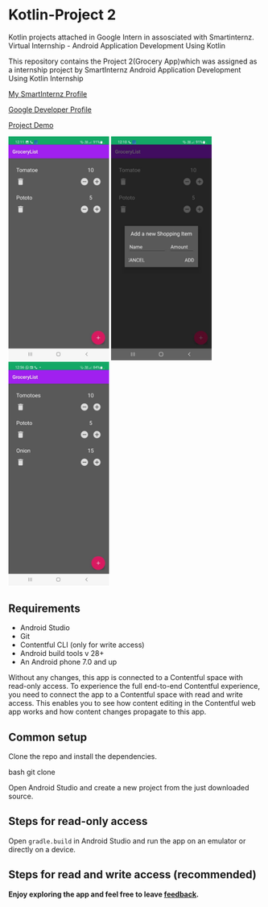 # Kotlin-Project 2
Kotlin projects attached in Google Intern in assosciated with Smartinternz.
Virtual Internship - Android Application Development Using Kotlin

This repository contains the Project 2(Grocery App)which was assigned as a internship project by SmartInternz Android Application Development Using Kotlin Internship

[My SmartInternz Profile](https://smartinternz.com/student-profile/feed/U0IyMDIyMDIzNzQ5NQ==)

[Google Developer Profile](https://g.dev/BChandru)

[Project Demo]()


<img src="Grocery App Project 2/asset/a.jpg" width="200" /> </t> <img src="Grocery App Project 2/asset/b.jpg" width="200"/>
<br><img src="Grocery App Project 2/asset/c.jpg" width="200"/>

## Requirements

* Android Studio
* Git
* Contentful CLI (only for write access)
* Android build tools v 28+
* An Android phone 7.0 and up

Without any changes, this app is connected to a Contentful space with read-only access. To experience the full end-to-end Contentful experience, you need to connect the app to a Contentful space with read and write access. This enables you to see how content editing in the Contentful web app works and how content changes propagate to this app.

## Common setup

Clone the repo and install the dependencies.

bash
git clone


Open Android Studio and create a new project from the just downloaded source.


## Steps for read-only access

Open `gradle.build` in Android Studio and run the app on an emulator or directly on a device.

## Steps for read and write access (recommended)

<b>Enjoy exploring the app and feel free to leave <a href="https://github.com/smartinternz02/SPSGP-90067-Virtual-Internship---Android-Application-Development-Using-Kotlin/issues/new">feedback</a>.</b>
